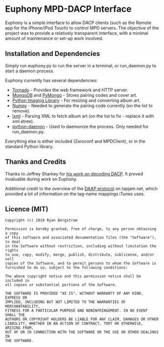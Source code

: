 Euphony MPD-DACP Interface
==========================

Euphony is a simple interface to allow DACP clients (such as the Remote app
for the iPhone/iPod Touch) to control MPD servers. The objective of the
project was to provide a relatively transparent interface, with a minimal
amount of maintenance or set-up work involved.

Installation and Dependencies
-----------------------------

Simply run euphony.py to run the server in a terminal, or run_daemon.py to
start a daemon process.

Euphony currently has several dependencies:

* [Tornado][tornado] - Provides the web framework and HTTP server.
* [MongoDB][mongodb] and [PyMongo][pymongo] - Stores pairing codes and cover art.
* [Python Imaging Library][pil] - For resizing and converting album art.
* [Numpy][numpy] - Needed to generate the pairing code currently (on the list to remove).
* [lxml][lxml] - Parsing XML to fetch album art (on the list to fix - replace it with xml.etree).
* [python-daemon][pydaemon] - Used to daemonize the process. Only needed for run_daemon.py.

Everything else is either included (Zeroconf and MPDClient), or in the standard
Python library.

  [tornado]: http://www.tornadoweb.org/
  [mongodb]: http://www.mongodb.org/
  [pymongo]: http://pypi.python.org/pypi/pymongo/
  [pil]: http://www.pythonware.com/products/pil/
  [numpy]: http://numpy.scipy.org/
  [lxml]: http://codespeak.net/lxml/
  [pydaemon]: http://pypi.python.org/pypi/python-daemon/

Thanks and Credits
------------------

Thanks to Jeffrey Sharkey for [his work on decoding DACP][sharkey]. It proved
invaluable during work on Euphony.

Additional credit to the overview of the [DAAP protocol][tapjam] on tapjam.net,
which provided a lot of information on the tag-name mappings iTunes uses.

  [sharkey]: http://dacp.jsharkey.org/
  [tapjam]: http://www.tapjam.net/daap/

Licence (MIT)
-------------

    Copyright (c) 2010 Ryan Bergstrom

    Permission is hereby granted, free of charge, to any person obtaining a copy
    of this software and associated documentation files (the "Software"), to deal
    in the Software without restriction, including without limitation the rights
    to use, copy, modify, merge, publish, distribute, sublicense, and/or sell
    copies of the Software, and to permit persons to whom the Software is
    furnished to do so, subject to the following conditions:

    The above copyright notice and this permission notice shall be included in
    all copies or substantial portions of the Software.

    THE SOFTWARE IS PROVIDED "AS IS", WITHOUT WARRANTY OF ANY KIND, EXPRESS OR
    IMPLIED, INCLUDING BUT NOT LIMITED TO THE WARRANTIES OF MERCHANTABILITY,
    FITNESS FOR A PARTICULAR PURPOSE AND NONINFRINGEMENT. IN NO EVENT SHALL THE
    AUTHORS OR COPYRIGHT HOLDERS BE LIABLE FOR ANY CLAIM, DAMAGES OR OTHER
    LIABILITY, WHETHER IN AN ACTION OF CONTRACT, TORT OR OTHERWISE, ARISING FROM,
    OUT OF OR IN CONNECTION WITH THE SOFTWARE OR THE USE OR OTHER DEALINGS IN
    THE SOFTWARE.
